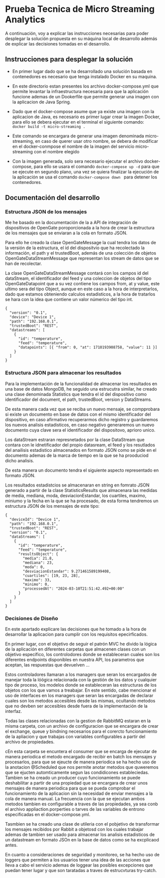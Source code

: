 # Prueba Tecnica de Micro Streaming Analytics

A continuación, voy a explicar las instrucciones necesarias para poder desplegar la solución propuesta
en su máquina local de desarrollo además de explicar las decisiones tomadas en el desarrollo.


## Instrucciones para desplegar la solución

* En primer lugar dado que se ha desarrollado una solución basada en contenedores es necesario que tenga instalado Docker en su maquina.

* En este directorio estan presentes los archivo docker-compose.yml que permite levantar la infraestructura necesaria para que la aplicación funcione ademas de un Dookerfile que permite generar una imagen con la aplicacion de Java Spring.

* Dado que el docker-compose asume que ya existe una imagen con la aplicacion de Java, es necesario es primer lugar crear la imagen Docker, para ello se debera ejecutar en el terminal el siguiente comando:         ` docker build -t micro-streaming .`

* Este comando se encargara de generar una imagen denominada micro-streaming, en caso de querer usar otro nombre, se debera de modificar en el docker-conmpose el nombre de la imagen del servicio micro-streaming con el nombre elegido

* Con la imagen generada, solo sera necesario ejecutar el archivo docker-compose, para ello se usara el comando `docker-compose up -d` para que se ejecute en segundo plano, una vez se quiera finalizar la ejecución de la aplicación se usa el comando `docker-compose down
  ` para detener los contenedores.

## Documentación del desarrollo

### Estructura JSON de los mensajes

Me he basado en la documentación de la a API de integración
de dispositivos de OpenGate poroporcionada a la hora de crear la estructura de los mensajes que se enviaran a la cola en formato JSON.

Para ello he creado la clase OpenGateMessage la cual tendra los datos de la versión de la estructura, el id del dispositvio que ha recolectado la información, el path y el trustedBoot, además de una colección de objetos OpenGateDataStreamMessage que representan los stream de datos que se han de recolectar.

La clase OpenGateDataStreamMessage contará con los campos id del dataStream, el identificador del feed y una coleccion de objetos del tipo OpenGateDatapoint que a su vez contiene los campos from, at y value, este ultimo sera del tipo Object, aunque en este caso a la hora de interpretarlos, dado que estamos obteniendo calculos estadisticos, a la hora de tratarlos se hara con la idea que contiene un valor númerico del tipo int.


```
{
  "version": "0.1",
  "device": "Device 1",
  "path": "192.168.0.1",
  "trustedBoot": "REST",
  "datastreams": [
    {
      "id": "temperature",
      "feed": "temperature",
      "datapoints": [{ "from": 0, "at": 1710193908758, "value": 11 }]
    }
  ]
}
```


### Estructura JSON para almacenar los resultados

Para la implementación de la funcionalidad de almacenar los resultados en una base de datos MongoDB, he seguido una estrucutra similar, he creado una clase denominada Statistics que tendra el id del dispositivo como identificador del document, el path, trustedBoot, version y DataStreams.

De esta manera cada vez que se reciba un nuevo mensaje, se compprobara si existe un documento en base de datos con el mismo identificador del dispositivo, en caso afirmativo recuperarmos dicho registro y guardaremos los nuevos analisis estadisticos, en caso negativo generaremos un nuevo documento cuya clave sera el identificador del dispositovo, aprioro unico.

Los dataStream estraran represnetados por la clase DataStream que contara con le idnetificador del propio datasream, el feed y los resutlados del anailisis estadistico almacenados en formato JSON como se pide en el documento ademas de la marca de tiempo en la que se ha prooduciod dicho analisis.

De esta manera un documento tendra el siguiente aspecto representado en formato JSON.

Los resultados estadistcios se almacenaran en string en fomrato JSON generado a partir de la clase StatisticsResults que almacenara las medidas de media, mediana, moda, desviacionEstandar, los cuartiles, maximo, miniumo y la fecha en la que se ha procesado, de esta forma tendremos un estructura JSON de los mensajes de este tipo:

```
{
  "deviceId": "Device 1",
  "path": "192.168.0.1",
  "trustedBoot": "REST",
  "version": "0.1",
  "dataStreams": [
    {
      "id": "temperature",
      "feed": "temperature",
      "resultsObject": {
        "media": 21.8,
        "mediana": 23,
        "moda": 0,
        "desviacionEstandar": 9.271461589199408,
        "cuartiles": [19, 23, 28],
        "maximo": 33,
        "minimo": 0,
        "processedAt": "2024-03-10T21:51:42.492+00:00"
      }
    }
  ]
}
```

### Decisiones de Diseño

En este apartado explicare las decisiones que he tomado a la hora de desarrollar la aplicacion para cumplir con los requisitos epecirficados.

En primer lugar, con el objetivo de seguir el patrón MVC he divido la lógica de la aplicación en diferentes carpetas que almacenen clases con un objetivo especifico, los controlodores donde se estableceran cuales son los diferentes endpoints disponibles en nuestra API, los parametros que aceptan, las respuestas que devuelven ...

Estos controladores llamaran a los managers que seran los encargados de manejar toda la lóögica relacionada con la gestión de los datos y cualquier tipo de proceso, los modelos donde se estableceran las estructuras de los objetos con los que vamos a treabajar. En este sentido, cabe mencionar el uso de interfaces en los managers que seran las encargadas de declarar cuales son los metodos accesibles desde las mismas, ocultando metodos que no devben ser accesibles desde fuera de la implementación de la interfaz.

Todas las clases relacionadas con la gestion de RabbitMQ estaran en la misma carpeta, con un archivo de configuracion que se encargara de crear el exchange, queue y bindning necesarios para el corercto funcionamiento de la apliacion y que trabajas con variables configurables a partir del archivo de propiedades.

cEn esta carpeta se encuntera el consumer que se encarga de ejecutar de manera periodica el metodo encargado de recibir en batch los mensajes y procesarlos, para que se ejeucte de manera periodica se ha hecho uso de la anotacion @Scheduled que nos permite anotar metodos que quweremos que se ejucten automticamente segun las condidicones estableciedas. Tambien se ha creado un producer cuyo funcionamiento se puede deshabilitar a partir de una propiedad que se encargara de crear unos mensajes de manera periodica para que se pueda comprobar el funcionamiento de la aplicacion sin la necesidad de enviar mensajes a la cola de manera manual. La frecuencia con la que se ejecutan ambos metodos tambien es configurable a traves de las propiedades, ya sea conb el archivo appliaction.porperties o tarves de las variables de entrono especificadas en el docker-compose.yml.

Tasmbien se ha creado una clase de utileria con el pobjetivo de transformar los mensajes recibidos por Rabbit a objetosd con los cuales trabajar ademas de tambien ser usado para almacenar los analisis estadisticos de un datastream en formato JSOn en la base de datos como se ha excplicaod antes.

En cuanto a consideraciones de seguridad y monitoreo, se ha hecho uso de loggers que permiten a los usuarios tener una idea de las acciones que lleva a cabo el servicio ademas de loggear las posibles excepciones que puedan tener lugar y que son taratadas a traves de estrucvturas try-catch.

